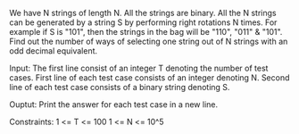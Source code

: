 We have N strings of length N.
All the strings are binary.
All the N strings can be generated by a string S by performing right rotations N times.
For example if S is "101", then the strings in the bag will be "110", "011" & "101".
Find out the number of ways of selecting one string out of N strings with an odd decimal equivalent.

Input:
The first line consist of an integer T denoting the number of test cases.
First line of each test case consists of an integer denoting N.
Second line of each test case consists of a binary string denoting S.

Ouptut:
Print the answer for each test case in a new line.

Constraints:
1 <= T <= 100
1 <= N <= 10^5